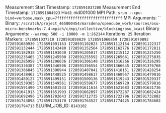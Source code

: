 Measurement Start Timestamp: `1728591037200`
Measurement End Timestamp: `1728591804923`
Host: nid001000
MPI Path: `srun --cpu-bind=verbose,mask_cpu=7fffffffffffffffffffffffffffff`
MPI Arguments: ``
Binary: `/scratch/project_465000454/marsdeno/opencube_work/sources/osu-micro-benchmarks-7.4-mpich/c/mpi/collective/blocking/osu_bcast`
Binary Arguments: `--warmup 500 -i 10000 -m 1:262144`
Iterations: `25`
Iteration Markers: `1728591037210 1728591050829 1728591060859 1728591070892 1728591080930 1728591091163 1728591102023 1728591112154 1728591122317 1728591132444 1728591142480 1728591152564 1728591162776 1728591172811 1728591182918 1728591193030 1728591205017 1728591215112 1728591225250 1728591235405 1728591245500 1728591255592 1728591265661 1728591275835 1728591285958 1728591296036 1728591306140 1728591316266 1728591326295 1728591336387 1728591346506 1728591356554 1728591366645 1728591376768 1728591386845 1728591396944 1728591407041 1728591418151 1728591428254 1728591438462 1728591448525 1728591458617 1728591468957 1728591479016 1728591489127 1728591499151 1728591509136 1728591519243 1728591529337 1728591539385 1728591549561 1728591559677 1728591569729 1728591579816 1728591591490 1728591601533 1728591611614 1728591621683 1728591631736 1728591641913 1728591651993 1728591662097 1728591672287 1728591682424 1728591692496 1728591702643 1728591712735 1728591722796 1728591732882 1728591743098 1728591753170 1728591763527 1728591774425 1728591784602 1728591794713`
SLURM_JOB_ID: `8143102`
